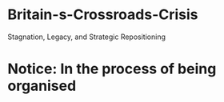 # Britain-s-Crossroads-Crisis
Stagnation, Legacy, and Strategic Repositioning
# Notice: In the process of being organised
